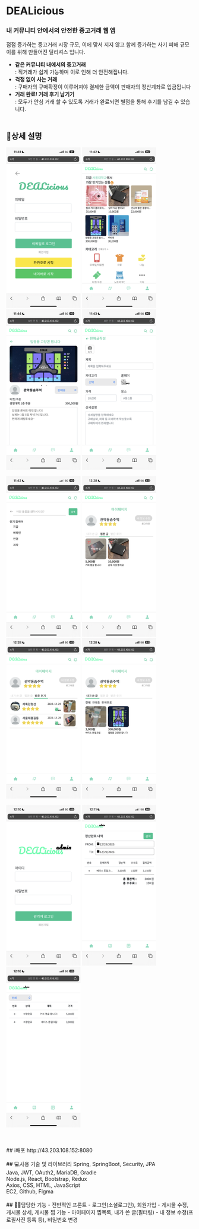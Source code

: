 # DEALicious
### 내 커뮤니티 안에서의 안전한 중고거래 웹 앱
점점 증가하는 중고거래 시장 규모, 이에 맞서 지지 않고 함께 증가하는 사기 피해 규모<br>
이를 위해 만들어진 딜리셔스 입니다.
- <b>같은 커뮤니티 내에서의 중고거래</b><br>
  : 직거래가 쉽게 가능하며 이로 인해 더 안전해집니다.
- <b>걱정 없이 사는 거래</b><br>
  : 구매자의 구매확정이 이루어져야 결제한 금액이 판매자의 정산계좌로 입금됩니다
- <b>거래 완료! 거래 후기 남기기</b><br>
  : 모두가 안심 거래 할 수 있도록 거래가 완료되면 별점을 통해 후기를 남길 수 있습니다.
<br><br>
## 📑상세 설명
<p align="left">
  <img src="/img/딜리셔스1.png" width="200" />
  <img src="/img/딜리셔스2.png" width="200" />
  <img src="/img/딜리셔스3.png" width="200" />
  <img src="/img/딜리셔스4.png" width="200" />
</p>
<p align="left">
  <img src="/img/딜리셔스5.png" width="200" />
  <img src="/img/딜리셔스6.png" width="200" />
  <img src="/img/딜리셔스7.png" width="200" />
  <img src="/img/딜리셔스8.png" width="200" />
</p>
<p align="left">
  <img src="/img/딜리셔스11.png" width="200" />
  <img src="/img/딜리셔스9.png" width="200" />
  <img src="/img/딜리셔스10.png" width="200" />
</p>
<br><br>
## ℹ️배포
http://43.203.108.152:8080
<br><br>
## 💻사용 기술 및 라이브러리
Spring, SpringBoot, Security, JPA<br>
Java, JWT, OAuth2, MariaDB, Gradle<br>
Node.js, React, Bootstrap, Redux<br>
Axios, CSS, HTML, JavaScript<br>
EC2, Github, Figma
<br><br>
## 👩‍💻담당한 기능
- 전반적인 프론트
- 로그인(소셜로그인), 회원가입
- 게시물 수정, 게시물 상세, 게시물 찜 기능
- 마이페이지 찜목록, 내가 쓴 글(필터링)
- 내 정보 수정(프로필사진 등록 등), 비밀번호 변경
  <br><br>
